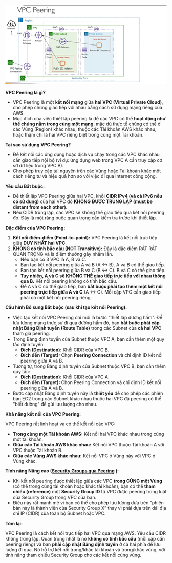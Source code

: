 ![1746950742697](image/vpcPeering/1746950742697.png)

**VPC Peering là gì?**

- VPC Peering là một **kết nối mạng** giữa **hai VPC (Virtual Private Cloud)**, cho phép chúng giao tiếp với nhau bằng cách sử dụng mạng riêng của AWS.
- Mục đích của việc thiết lập peering là để các VPC có thể **hoạt động như thể chúng nằm trong cùng một mạng**, mặc dù thực tế chúng có thể ở các Vùng (Region) khác nhau, thuộc các Tài khoản AWS khác nhau, hoặc thậm chí là hai VPC riêng biệt trong cùng một Tài khoản.

**Tại sao sử dụng VPC Peering?**

- Để kết nối các ứng dụng hoặc dịch vụ chạy trong các VPC khác nhau cần giao tiếp nội bộ (ví dụ: ứng dụng web trong VPC A cần truy cập cơ sở dữ liệu trong VPC B).
- Cho phép truy cập tài nguyên trên các Vùng hoặc Tài khoản khác một cách riêng tư và hiệu quả hơn so với việc đi qua Internet công cộng.

**Yêu cầu Bắt buộc:**

- Để thiết lập VPC Peering giữa hai VPC, khối **CIDR IPv4 (và cả IPv6 nếu có sử dụng)** của hai VPC đó **KHÔNG ĐƯỢC TRÙNG LẶP (must be distant from each other)**.
- Nếu CIDR trùng lặp, các VPC sẽ không thể giao tiếp qua kết nối peering đó. Đây là một ràng buộc quan trọng cần kiểm tra trước khi thiết lập.

**Đặc điểm của VPC Peering:**

1.  **Kết nối điểm-điểm (Point-to-point):** VPC Peering là kết nối trực tiếp giữa **DUY NHẤT hai VPC**.
2.  **KHÔNG có tính bắc cầu (NOT Transitive):** Đây là đặc điểm RẤT RẤT QUAN TRỌNG và là điểm thường gây nhầm lẫn.
    - Nếu bạn có 3 VPC là A, B và C.
    - Bạn tạo kết nối peering giữa A và B (A <-> B). A và B có thể giao tiếp.
    - Bạn tạo kết nối peering giữa B và C (B <-> C). B và C có thể giao tiếp.
    - **Tuy nhiên, A và C sẽ KHÔNG THỂ giao tiếp trực tiếp với nhau thông qua B.** Kết nối peering không có tính bắc cầu.
    - Để A và C có thể giao tiếp, bạn **bắt buộc phải tạo thêm một kết nối peering trực tiếp giữa A và C** (A <-> C). Mỗi cặp VPC cần giao tiếp phải có một kết nối peering riêng.

**Cấu hình Bổ sung Bắt buộc (sau khi tạo kết nối Peering):**

- Việc tạo kết nối VPC Peering chỉ mới là bước "thiết lập đường hầm". Để lưu lượng mạng thực sự đi qua đường hầm đó, bạn **bắt buộc phải cập nhật Bảng Định tuyến (Route Table)** trong các Subnet của **cả hai VPC** tham gia peering.
- Trong Bảng định tuyến của Subnet thuộc VPC A, bạn cần thêm một quy tắc định tuyến:
  - **Đích (Destination):** Khối CIDR của VPC B.
  - **Đích đến (Target):** Chọn **Peering Connection** và chỉ định ID kết nối peering giữa A và B.
- Tương tự, trong Bảng định tuyến của Subnet thuộc VPC B, bạn cần thêm quy tắc:
  - **Đích (Destination):** Khối CIDR của VPC A.
  - **Đích đến (Target):** Chọn Peering Connection và chỉ định ID kết nối peering giữa A và B.
- Bước cập nhật Bảng định tuyến này là **thiết yếu** để cho phép các phiên bản EC2 trong các Subnet khác nhau thuộc hai VPC đã peering có thể "biết đường" để gửi lưu lượng cho nhau.

**Khả năng kết nối của VPC Peering:**

VPC Peering rất linh hoạt và có thể kết nối các VPC:

- **Trong cùng một Tài khoản AWS:** Kết nối hai VPC khác nhau trong cùng một tài khoản.
- **Giữa các Tài khoản AWS khác nhau:** Kết nối VPC thuộc Tài khoản A với VPC thuộc Tài khoản B.
- **Giữa các Vùng AWS khác nhau:** Kết nối VPC ở Vùng này với VPC ở Vùng khác.

**Tính năng Nâng cao ([Security Groups qua Peering]() ):**

- Khi kết nối peering được thiết lập giữa các VPC **trong CÙNG một Vùng** (có thể trong cùng tài khoản hoặc khác tài khoản), bạn có thể **tham chiếu (reference)** một **Security Group ID** từ VPC được peering trong luật của Security Group trong VPC của bạn.
- Điều này rất mạnh mẽ vì bạn có thể cho phép lưu lượng dựa trên "phiên bản này là thành viên của Security Group X" thay vì phải dựa trên dải địa chỉ IP (CIDR) của toàn bộ Subnet hoặc VPC.

**Tóm lại:**

VPC Peering là cách kết nối trực tiếp hai VPC qua mạng AWS. Yêu cầu CIDR không trùng lặp. Quan trọng nhất là nó **không có tính bắc cầu** (mỗi cặp cần peering riêng) và bạn **phải cập nhật Bảng định tuyến** ở cả hai phía để lưu lượng đi qua. Nó hỗ trợ kết nối trong/khác tài khoản và trong/khác vùng, với tính năng tham chiếu Security Group cho các kết nối cùng vùng.
